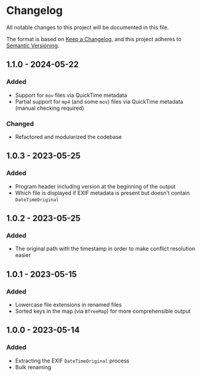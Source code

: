 # Changelog

All notable changes to this project will be documented in this file.

The format is based on [Keep a Changelog](https://keepachangelog.com/en/1.0.0/),
and this project adheres to [Semantic Versioning](https://semver.org/spec/v2.0.0.html).

## 1.1.0 - 2024-05-22

### Added

- Support for `mov` files via QuickTime metadata
- Partial support for `mp4` (and some `mov`) files via QuickTime metadata (manual checking required)

### Changed

- Refactored and modularized the codebase

## 1.0.3 - 2023-05-25

### Added

- Program header including version at the beginning of the output
- Which file is displayed if EXIF metadata is present but doesn't contain `DateTimeOriginal`

## 1.0.2 - 2023-05-25

### Added

- The original path with the timestamp in order to make conflict resolution easier

## 1.0.1 - 2023-05-15

### Added

- Lowercase file extensions in renamed files
- Sorted keys in the map (via `BTreeMap`) for more comprehensible output

## 1.0.0 - 2023-05-14

### Added

- Extracting the EXIF `DateTimeOriginal` process
- Bulk renaming
